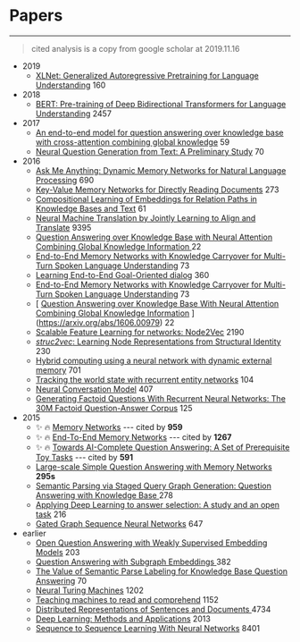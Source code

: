# Papers

*****

> cited  analysis is a copy from google scholar at 2019.11.16

- 2019
    - [XLNet: Generalized Autoregressive Pretraining for Language Understanding](https://arxiv.org/abs/1906.08237) 160
- 2018
    - [BERT: Pre-training of Deep Bidirectional Transformers for Language Understanding](https://arxiv.org/abs/1810.04805) 2457
- 2017
  - [An end-to-end model for question answering over knowledge base with cross-attention combining global knowledge](https://www.aclweb.org/anthology/papers/P/P17/P17-1021/) 59
  - [Neural Question Generation from Text: A Preliminary Study](https://link.springer.com/chapter/10.1007/978-3-319-73618-1_56) 70
- 2016
	- [Ask Me Anything: Dynamic Memory Networks for Natural Language Processing]( https://arxiv.org/pdf/1506.07285v5.pdf ) 690
    - [Key-Value Memory Networks for Directly Reading Documents]( https://arxiv.org/abs/1606.03126 ) 273
 	- [Compositional Learning of Embeddings for Relation Paths in Knowledge Bases and Text]( https://www.aclweb.org/anthology/P16-1136.pdf ) 61
	- [Neural Machine Translation by Jointly Learning to Align and Translate]( https://arxiv.org/abs/1409.0473 ) 9395
	- [ Question Answering over Knowledge Base with Neural Attention Combining Global Knowledge Information ](https://arxiv.org/abs/1606.00979) 22
	- [End-to-End Memory Networks with Knowledge Carryover for Multi-Turn Spoken Language Understanding](https://pdfs.semanticscholar.org/df07/45ce821007cb3122f00509cc18f2885fa8bd.pdf) 73
	- [Learning End-to-End Goal-Oriented dialog](https://arxiv.org/abs/1605.07683) 360
	- [End-to-End Memory Networks with Knowledge Carryover for Multi-Turn Spoken Language Understanding](https://pdfs.semanticscholar.org/df07/45ce821007cb3122f00509cc18f2885fa8bd.pdf) 73
	- [ [Question Answering over Knowledge Base With Neural Attention Combining Global Knowledge Information](https://arxiv.org/pdf/1606.00979v1.pdf) ](https://arxiv.org/abs/1606.00979) 22
	- [Scalable Feature Learning for networks: Node2Vec](https://dl.acm.org/citation.cfm?id=2939754) 2190
	- [*struc2vec*: Learning Node Representations from Structural Identity](https://dl.acm.org/citation.cfm?id=3098061) 230
	- [Hybrid computing using a neural network with dynamic external memory](https://www.nature.com/articles/nature20101) 701
	- [Tracking the world state with recurrent entity networks](https://arxiv.org/abs/1612.03969) 104
	- [Neural Conversation Model](https://arxiv.org/abs/1603.06155) 407
	- [Generating Factoid Questions With Recurrent Neural Networks: The 30M Factoid Question-Answer Corpus](https://arxiv.org/abs/1603.06807) 125
- 2015
	- ✨ 🔥 [Memory Networks]( https://arxiv.org/abs/1410.3916v11 ) --- cited by **959** 
	- ✨ 🔥 [End-To-End Memory Networks]( https://arxiv.org/abs/1503.08895 ) --- cited by **1267** 
	- ✨ 🔥 [Towards AI-Complete Question Answering: A Set of Prerequisite Toy Tasks]( https://arxiv.org/abs/1502.05698v10 ) --- cited by **591** 
	- [Large-scale Simple Question Answering with Memory Networks]( https://arxiv.org/abs/1506.02075v1 )  **295s**
	- [ Semantic Parsing via Staged Query Graph Generation: Question Answering with Knowledge Base ]( https://www.microsoft.com/en-us/research/publication/semantic-parsing-via-staged-query-graph-generation-question-answering-with-knowledge-base/ ) 278
	- [Applying Deep Learning to answer selection: A study and an open task](https://ieeexplore.ieee.org/abstract/document/7404872/) 216
	- [Gated Graph Sequence Neural Networks](https://arxiv.org/abs/1511.05493) 647
- earlier
    - [Open Question Answering with Weakly Supervised Embedding Models](https://link.springer.com/chapter/10.1007/978-3-662-44848-9_11) 203
    - [ Question Answering with Subgraph Embeddings ](https://arxiv.org/abs/1406.3676) 382
    - [The Value of Semantic Parse Labeling for Knowledge Base Question Answering](https://www.aclweb.org/anthology/P16-2033) 70
    - [Neural Turing Machines](https://arxiv.org/abs/1410.5401) 1202
    - [Teaching machines to read and comprehend](http://papers.nips.cc/paper/5945-teaching-machines-to-read-and-comprehend) 1152
    - [ Distributed Representations of Sentences and Documents ](http://www.jmlr.org/proceedings/papers/v32/le14.pdf) 4734
    - [Deep Learning: Methods and Applications](http://www.nowpublishers.com/article/Details/SIG-039) 2013
    - [Sequence to Sequence Learning With Neural Networks](https://www.arxiv-vanity.com/papers/1409.3215/) 8401